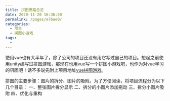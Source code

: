 ```yaml
---
title: 拼图思路总览
date: 2020-11-20 16:36:50
permalink: /pages/e76ae0/
categories:
  - 项目
  - 拼图小游戏
tags:
  - 
---
```


使用vue也有大半年了，除了公司的项目还没有用它写过自己的项目。想起之前使用unity编写过拼图游戏，那现在也用vue写一个拼图小游戏吧，也作为对vue学习的巩固吧！话不多说先附上项目地址[vue拼图游戏](https://gitee.com/vuespell/vue-puzzle.git)。

<!-- more -->
拼图的主要步骤：图片的拆分、图片的吸附。为了方便阅读，将项目流程分为以下几个目录：
一、整张图片拆分显示
二、拆分的小图片添加拖动
三、拆分小图片吸附
四、优化与重构